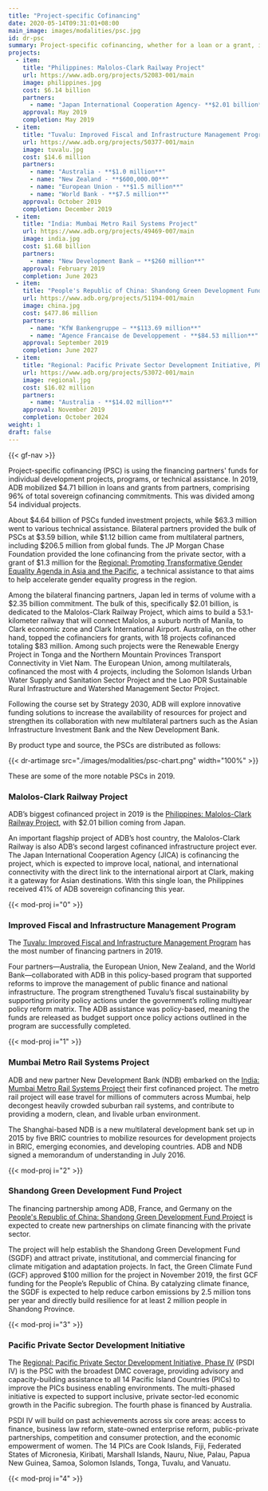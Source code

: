 ```yaml
---
title: "Project-specific Cofinancing"
date: 2020-05-14T09:31:01+08:00
main_image: images/modalities/psc.jpg
id: dr-psc
summary: Project-specific cofinancing, whether for a loan or a grant, is undertaken by ADB and a financing partner through a signed cofinancing agreement, if the cofinancing is to be administered by ADB, or a memorandum of understanding, if the cofinancing will not be ADB-administered. ADB also accesses the resources of [Global Funds](./modalities/global-funds) for project-specific cofinancing. In 2019, ADB mobilized $4.71 billion in loans and grants from partners.
projects:
  - item:
    title: "Philippines: Malolos-Clark Railway Project"
    url: https://www.adb.org/projects/52083-001/main
    image: philippines.jpg
    cost: $6.14 billion
    partners:
      - name: "Japan International Cooperation Agency- **$2.01 billion**"
    approval: May 2019
    completion: May 2019
  - item:
    title: "Tuvalu: Improved Fiscal and Infrastructure Management Program"
    url: https://www.adb.org/projects/50377-001/main
    image: tuvalu.jpg
    cost: $14.6 million
    partners: 
      - name: "Australia - **$1.0 million**"
      - name: "New Zealand - **$600,000.00**"
      - name: "European Union - **$1.5 million**"
      - name: "World Bank - **$7.5 million**"
    approval: October 2019
    completion: December 2019
  - item:
    title: "India: Mumbai Metro Rail Systems Project"
    url: https://www.adb.org/projects/49469-007/main
    image: india.jpg
    cost: $1.68 billion
    partners: 
      - name: "New Development Bank – **$260 million**"
    approval: February 2019
    completion: June 2023
  - item:
    title: "People's Republic of China: Shandong Green Development Fund Project"
    url: https://www.adb.org/projects/51194-001/main
    image: china.jpg
    cost: $477.86 million
    partners: 
      - name: "KfW Bankengruppe – **$113.69 million**"
      - name: "Agence Francaise de Developpement - **$84.53 million**"
    approval: September 2019
    completion: June 2027
  - item:
    title: "Regional: Pacific Private Sector Development Initiative, Phase IV"
    url: https://www.adb.org/projects/53072-001/main
    image: regional.jpg
    cost: $16.02 million
    partners: 
      - name: "Australia - **$14.02 million**"
    approval: November 2019
    completion: October 2024
weight: 1
draft: false
---
```

{{< gf-nav >}}

Project-specific cofinancing (PSC) is using the financing partners' funds for individual development projects, programs, or technical assistance. In 2019, ADB mobilized $4.71 billion in loans and grants from partners, comprising 96% of total sovereign cofinancing commitments. This was divided among 54 individual projects.

About $4.64 billion of PSCs funded investment projects, while $63.3 million went to various technical assistance. Bilateral partners provided the bulk of PSCs at $3.59 billion, while $1.12 billion came from multilateral partners, including $206.5 million from global funds. The JP Morgan Chase Foundation provided the lone cofinancing from the private sector, with a grant of $1.3 million for the [Regional: Promoting Transformative Gender Equality Agenda in Asia and the Pacific](https://www.adb.org/projects/52214-001/main), a technical assistance to that aims to help accelerate gender equality progress in the region.

Among the bilateral financing partners, Japan led in terms of volume with a $2.35 billion commitment. The bulk of this, specifically $2.01 billion, is dedicated to the Malolos-Clark Railway Project, which aims to build a 53.1-kilometer railway that will connect Malolos, a suburb north of Manila, to Clark economic zone and Clark International Airport. Australia, on the other hand, topped the cofinanciers for grants, with 18 projects cofinanced totaling $83 million. Among such projects were the Renewable Energy Project in Tonga and the Northern Mountain Provinces Transport Connectivity in Viet Nam. The European Union, among multilaterals, cofinanced the most with 4 projects, including the Solomon Islands Urban Water Supply and Sanitation Sector Project and the Lao PDR Sustainable Rural Infrastructure and Watershed Management Sector Project.

Following the course set by Strategy 2030, ADB will explore innovative funding solutions to increase the availability of resources for project and strengthen its collaboration with new multilateral partners such as the Asian Infrastructure Investment Bank and the New Development Bank.

By product type and source, the PSCs are distributed as follows:

{{< dr-artimage src="./images/modalities/psc-chart.png" width="100%" >}}

These are some of the more notable PSCs in 2019.

### Malolos-Clark Railway Project

ADB’s biggest cofinanced project in 2019 is the [Philippines: Malolos-Clark Railway Project](https://www.adb.org/projects/52083-001/main), with $2.01 billion coming from Japan.

An important flagship project of ADB’s host country, the Malolos-Clark Railway is also ADB’s second largest cofinanced infrastructure project ever. The Japan International Cooperation Agency (JICA) is cofinancing the project, which is expected to improve local, national, and international connectivity with the direct link to the international airport at Clark, making it a gateway for Asian destinations. With this single loan, the Philippines received 41% of ADB sovereign cofinancing this year.

{{< mod-proj i="0" >}}

### Improved Fiscal and Infrastructure Management Program

The [Tuvalu: Improved Fiscal and Infrastructure Management Program](https://www.adb.org/projects/50377-001/main) has the most number of financing partners in 2019.

Four partners—Australia, the European Union, New Zealand, and the World Bank—collaborated with ADB in this policy-based program that supported reforms to improve the management of public finance and national infrastructure. The program strengthened Tuvalu’s fiscal sustainability by supporting priority policy actions under the government’s rolling multiyear policy reform matrix. The ADB assistance was policy-based, meaning the funds are released as budget support once policy actions outlined in the program are successfully completed.

{{< mod-proj i="1" >}}

### Mumbai Metro Rail Systems Project

ADB and new partner New Development Bank (NDB) embarked on the [India: Mumbai Metro Rail Systems Project](https://www.adb.org/projects/49469-007/main) their first cofinanced project. The metro rail project will ease travel for millions of commuters across Mumbai, help decongest heavily crowded suburban rail systems, and contribute to providing a modern, clean, and livable urban environment.

The Shanghai-based NDB is a new multilateral development bank set up in 2015 by five BRIC countries to mobilize resources for development projects in BRIC, emerging economies, and developing countries. ADB and NDB signed a memorandum of understanding in July 2016.

{{< mod-proj i="2" >}}

### Shandong Green Development Fund Project 

The financing partnership among ADB, France, and Germany on the [People's Republic of China: Shandong Green Development Fund Project](https://www.adb.org/projects/51194-001/main) is expected to create new partnerships on climate financing with the private sector.

The project will help establish the Shandong Green Development Fund (SGDF) and attract private, institutional, and commercial financing for climate mitigation and adaptation projects. In fact, the Green Climate Fund (GCF) approved $100 million for the project in November 2019, the first GCF funding for the People’s Republic of China. By catalyzing climate finance, the SGDF is expected to help reduce carbon emissions by 2.5 million tons per year and directly build resilience for at least 2 million people in Shandong Province.

{{< mod-proj i="3" >}}

### Pacific Private Sector Development Initiative 

The [Regional: Pacific Private Sector Development Initiative, Phase IV](https://www.adb.org/projects/53072-001/main) (PSDI IV) is the PSC with the broadest DMC coverage, providing advisory and capacity-building assistance to all 14 Pacific Island Countries (PICs) to improve the PICs business enabling environments. The multi-phased initiative is expected to support inclusive, private sector-led economic growth in the Pacific subregion. The fourth phase is financed by Australia.

PSDI IV will build on past achievements across six core areas: access to finance, business law reform, state-owned enterprise reform, public-private partnerships, competition and consumer protection, and the economic empowerment of women. The 14 PICs are Cook Islands, Fiji, Federated States of Micronesia, Kiribati, Marshall Islands, Nauru, Niue, Palau, Papua New Guinea, Samoa, Solomon Islands, Tonga, Tuvalu, and Vanuatu.

{{< mod-proj i="4" >}}

